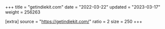 +++
title = "getindiekit.com"
date = "2022-03-22"
updated = "2023-03-17"
weight = 256263

[extra]
source = "https://getindiekit.com/"
ratio = 2
size = 250
+++
